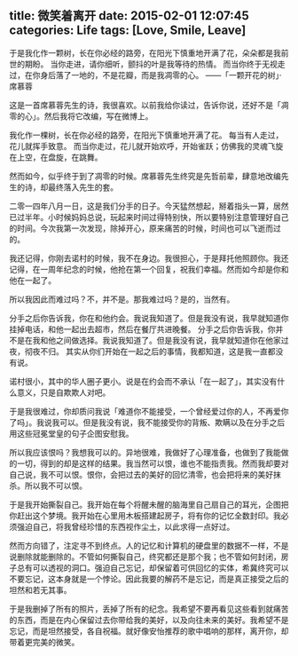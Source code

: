 title: 微笑着离开
date: 2015-02-01 12:07:45
categories: Life
tags: [Love, Smile, Leave]
---

于是我化作一颗树，长在你必经的路旁，在阳光下慎重地开满了花，朵朵都是我前世的期盼。
当你走进，请你细听，颤抖的叶是我等待的热情。
而当你终于无视走过，在你身后落了一地的，不是花瓣，而是我凋零的心。
——「一颗开花的树」·席慕蓉

<!--more-->

这是一首席慕蓉先生的诗，我很喜欢。以前我给你读过，告诉你说，还好不是「凋零的心」。然后我将它改编，写在微博上。

我化作一棵树，长在你必经的路旁，在阳光下慎重地开满了花。
每当有人走过，花儿就挥手致意。
而当你走过，花儿就开始欢呼，开始雀跃；仿佛我的灵魂飞旋在上空，在盘旋，在跳舞。

然而如今，似乎终于到了凋零的时候。席慕蓉先生终究是先哲前辈，肆意地改编先生的诗，却最终落入先生的套。

二零一四年八月一日，这是我们分手的日子。今天猛然想起，掰着指头一算，居然已过半年。小时候妈妈总说，玩起来时间过得特别快，所以要特别注意管理好自己的时间。今次我第一次发现，除掉开心，原来痛苦的时候，时间也可以飞逝而过的。

我还记得，你刚去诺村的时候，我不在身边。我很担心，于是拜托他照顾你。我还记得，在一周年纪念的时候，他抢在第一个回复，祝我们幸福。然而如今却是你和他在一起了。

所以我因此而难过吗？不，并不是。那我难过吗？是的，当然有。

分手之后你告诉我，你在和他约会。我说我知道了。但是我没有说，我早就知道你挂掉电话，和他一起出去超市，然后在餐厅共进晚餐。
分手之后你告诉我，你并不是在我和他之间做选择。我说我知道了。但是我没有说，我早就知道你在他家过夜，彻夜不归。
其实从你们开始在一起之后的事情，我都知道，这是我一直都没有说。

诺村很小，其中的华人圈子更小。说是在约会而不承认「在一起了」，其实没有什么意义，只是自欺欺人对吧。

于是我很难过，你却质问我说「难道你不能接受，一个曾经爱过你的人，不再爱你了吗」。我说我可以。但是我没有说，我不能接受你的背叛、欺瞒以及在分手之后用这些冠冕堂皇的句子企图安慰我。

所以我应该恨吗？我想我可以的。异地很难，我做好了心理准备，也做到了我能做的一切，得到的却是这样的结果。我当然可以恨，谁也不能指责我。然而我却要对自己说，我不可以恨。恨你，会把过去的美好的回忆清零，也会把将来的美好抹杀。所以我不可以恨。

于是我开始撕裂自己。我开始在每个将醒未醒的脑海里自己扇自己的耳光，企图把你赶出这个梦境。我开始在心里用木板搭建起房子，将有你的记忆全数封印。我必须强迫自己，将我曾经珍惜的东西视作尘土，以此求得一点好过。

然而方向错了，注定寻不到终点。人的记忆和计算机的硬盘里的数据不一样，不是说删除就能删除的。不管如何撕裂自己，终究都还是那个我；也不管如何封闭，房子总有可以透视的洞口。强迫自己忘记，却保留着可供回忆的实体，希冀终究可以不要忘记，这本身就是一个悖论。因此我要的解药不是忘记，而是真正接受之后的坦然和若无其事。

于是我删掉了所有的照片，丢掉了所有的纪念。我希望不要再看见这些看到就痛苦的东西，而是在内心保留过去你带给我的美好，以及向往未来的美好。我希望不是忘记，而是坦然接受，各自祝福。就好像安怡推荐的歌中唱响的那样，离开你，却带着更完美的微笑。
